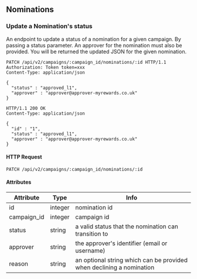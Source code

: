 ## Nominations

### Update a Nomination's status

An endpoint to update a status of a nomination for a given campaign. By passing
a status parameter. An approver for the nomination must also be provided. 
You will be returned the updated JSON for the given nomination.

``` http
PATCH /api/v2/campaigns/:campaign_id/nominations/:id HTTP/1.1
Authorization: Token token=xxx
Content-Type: application/json

{
  "status" : "approved_l1",
  "approver" : "approver@approver-myrewards.co.uk"
}
```

``` http
HTTP/1.1 200 OK
Content-Type: application/json

{
  "id" : "1",
  "status" : "approved_l1",
  "approver" : "approver@approver-myrewards.co.uk"
}
```

#### HTTP Request

`PATCH /api/v2/campaigns/:campaign_id/nominations/:id`

#### Attributes

Attribute | Type | Info
--------- | ---- | ----
id | integer | nomination id
campaign_id | integer | campaign id
status | string | a valid status that the nomination can transition to
approver | string | the approver's identifier (email or username)
reason | string | an optional string which can be provided when declining a nomination
